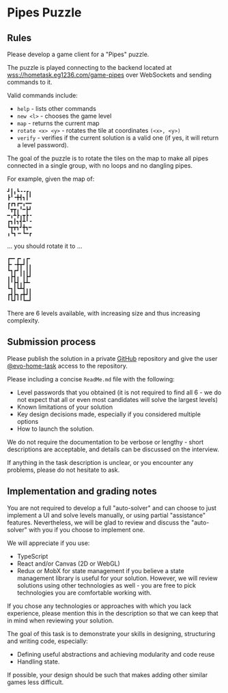 # Pipes Puzzle

## Rules

Please develop a game client for a "Pipes" puzzle.

The puzzle is played connecting to the backend located at
[wss://hometask.eg1236.com/game-pipes](wss://hometask.eg1236.com/game-pipes) over WebSockets and sending
commands to it.

Valid commands include:
* `help` - lists other commands
* `new <l>` - chooses the game level
* `map` - returns the current map
* `rotate <x> <y>` - rotates the tile at coordinates `(<x>, <y>)`
* `verify` - verifies if the current solution is a valid one (if yes, it will return a level password).

The goal of the puzzle is to rotate the tiles on the map to make all pipes connected in a single group, with
no loops and no dangling pipes.

For example, given the map of:
```
┛┃╻┗╺╺┏╻
┣╹╺╋┫┓┃╹
┏┏┓┏━╻━━
╹┳┳╻╹━┣┛
━╻┻┣╻┳┣╺
┏┓┃┓┫┻╹╺
┗┳┳┓┛╋┓━
╻┗┓╺╸┗━┏
```
... you should rotate it to ...
```
┏━╸┏╸╻┏╸
┣╸╺╋┳┛┃╻
┗┓┏┛┃╻┃┃
╻┣┫╻╹┃┣┛
┃╹┣┫╻┣┻╸
┗┓┃┗┻┫╻╻
┏┫┣┓┏╋┛┃
╹┗┛╹╹┗━┛
```

There are 6 levels available, with increasing size and thus increasing complexity.

## Submission process

Please publish the solution in a private [GitHub](https://github.com/) repository and give the user
[@evo-home-task](https://github.com/evo-home-task) access to the repository.

Please including a concise `ReadMe.md` file with the following:
* Level passwords that you obtained (it is not required to find all 6 - we do not expect that all or even most
  candidates will solve the largest levels)
* Known limitations of your solution
* Key design decisions made, especially if you considered multiple options
* How to launch the solution.

We do not require the documentation to be verbose or lengthy - short descriptions are acceptable, and details
can be discussed on the interview.

If anything in the task description is unclear, or you encounter any problems, please do not hesitate to ask.

## Implementation and grading notes

You are not required to develop a full "auto-solver" and can choose to just implement a UI and solve levels
manually, or using partial "assistance" features. Nevertheless, we will be glad to review and discuss the
"auto-solver" with you if you choose to implement one.

We will appreciate if you use:
* TypeScript
* React and/or Canvas (2D or WebGL)
* Redux or MobX for state management if you believe a state management library is useful for your solution.
  However, we will review solutions using other technologies as well - you are free to pick technologies you
  are comfortable working with.

If you chose any technologies or approaches with which you lack experience, please mention this in the
description so that we can keep that in mind when reviewing your solution.

The goal of this task is to demonstrate your skills in designing, structuring and writing code, especially:
* Defining useful abstractions and achieving modularity and code reuse
* Handling state.

If possible, your design should be such that makes adding other similar games less difficult.
